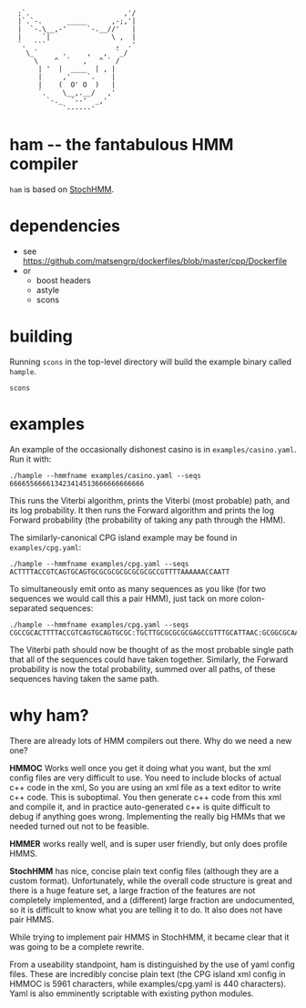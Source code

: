       ;`.                       ,'/
      |`.`-.      _____      ,-;,'|
      |  `-.\__,-'     `-.__//'   |
      |     `|               \ ,  |
      `.  ```                 ,  .'
        \_`      .     ,   ,  `_/
          \    ^  `   ,   ^ ` /
           | '  |  ____  | , |
           |     ,'    `.    |
           |    (  O' O  )   |
           `.    \__,.__/   ,'
             `-._  `--'  _,'
                 `------'

# ham -- the fantabulous HMM compiler

`ham` is based on [StochHMM](https://github.com/KorfLab/StochHMM).


# dependencies

  - see https://github.com/matsengrp/dockerfiles/blob/master/cpp/Dockerfile
  - or
    - boost headers
    - astyle
    - scons

# building

Running `scons` in the top-level directory will build the example binary called `hample`.

    scons

# examples

An example of the occasionally dishonest casino is in `examples/casino.yaml`. Run it with:

    ./hample --hmmfname examples/casino.yaml --seqs 666655666613423414513666666666666

This runs the Viterbi algorithm, prints the Viterbi (most probable) path, and its log probability.
It then runs the Forward algorithm and prints the log Forward probability (the probability of taking any path through the HMM).

The similarly-canonical CPG island example may be found in `examples/cpg.yaml`:

    ./hample --hmmfname examples/cpg.yaml --seqs ACTTTTACCGTCAGTGCAGTGCGCGCGCGCGCGCGCCGTTTTAAAAAACCAATT

To simultaneously emit onto as many sequences as you like (for two sequences we would call this a pair HMM),
just tack on more colon-separated sequences:

    ./hample --hmmfname examples/cpg.yaml --seqs CGCCGCACTTTTACCGTCAGTGCAGTGCGC:TGCTTGCGCGCGCGAGCCGTTTGCATTAAC:GCGGCGCAAAAAACCGTCAGTGCAGTGCTT
    
The Viterbi path should now be thought of as the most probable single path that all of the sequences could
have taken together. Similarly, the Forward probability is now the total probability, summed over all paths,
of these sequences having taken the same path.

# why ham?

There are already lots of HMM compilers out there. Why do we need a new one?

**HMMOC** Works well once you get it doing what you want, but the xml config files are very difficult
to use. You need to include blocks of actual c++ code in the xml, So
you are using an xml file as a text editor to write c++ code. This is suboptimal.
You then generate c++ code from this xml and compile it, and in practice auto-generated
c++ is quite difficult to debug if anything goes wrong. Implementing the really big
HMMs that we needed turned out not to be feasible.

**HMMER** works really well, and is super user friendly, but only does profile HMMS.

**StochHMM** has nice, concise plain text config files (although they are a custom format). Unfortunately,
while the overall code structure is great and there is a huge feature set, a large fraction of the features
are not completely implemented, and a (different) large fraction are undocumented, so it is
difficult to know what you are telling it to do. It also does not have pair HMMS.

While trying to implement pair HMMS in StochHMM, it became clear that it was going to be a complete rewrite.

From a useability standpoint, ham is distinguished by the use of yaml config files. These are incredibly concise
plain text (the CPG island xml config in HMMOC is 5961 characters, while examples/cpg.yaml
is 440 characters). Yaml is also emminently scriptable with existing python modules.
